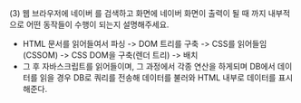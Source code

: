 (3) 웹 브라우저에 네이버 를 검색하고 화면에 네이버 화면이 출력이 될 때 까지 내부적으로 어떤 동작들이 수행이 되는지 설명해주세요.
- HTML 문서를 읽어들여서 파싱 -> DOM 트리를 구축 -> CSS를 읽어들임 (CSSOM) -> CSS DOM을 구축(렌더 트리) -> 배치
- 그 후 자바스크립트를 읽어들이며, 그 과정에서 각종 연산을 하게되며 DB에서 데이터를 읽을 경우 DB로 쿼리를 전송해 데이터를 불러와 HTML 내부로 데이터를 표시해준다.
